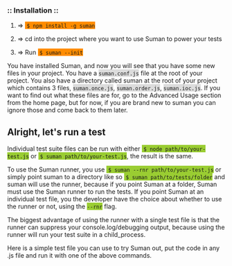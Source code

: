 
### :: Installation ::

1. => <span style="background-color:#FF8C00">&nbsp;```$ npm install -g suman```</span>

2. => cd into the project where you want to use Suman to power your tests

3. => Run <span style="background-color:#FF8C00">&nbsp;```$ suman --init```</span>

You have installed Suman, and now you will see that you have some new files in your project. 
You have a <span style="background-color:#DCDCDC">```suman.conf.js```</span> file at the root of your project.
You also have a directory called suman at the root of your project which contains 3 files, <span style="background-color:#DCDCDC">```suman.once.js```</span>, <span style="background-color:#DCDCDC">```suman.order.js```</span>,
<span style="background-color:#DCDCDC">```suman.ioc.js```</span>. If you want to find out what these files are for, go to the Advanced Usage section from the home page, 
but for now, if you are brand new to suman you can ignore those and come back to them later.

## Alright, let's run a test

Individual test suite files can be run with either <span style="background-color:#9ACD32">&nbsp;```$ node path/to/your-test.js```</span> 
or <span style="background-color:#9ACD32">&nbsp;```$ suman path/to/your-test.js```</span>,
the result is the same.

To use the Suman runner, you use <span style="background-color:#9ACD32">&nbsp;```$ suman --rnr path/to/your-test.js```</span>  or simply point suman to a directory like so <span style="background-color:#9ACD32">&nbsp;```$ suman path/to/tests/folder```</span>
and suman will use the runner, because if you point Suman at a folder, Suman must use the Suman runner to run the tests. 
If you point Suman at an individual test file, you the developer have the choice about whether to use the runner or not, using the <span style="background-color:#9ACD32">```--rnr```</span> flag.

The biggest advantage of using the runner with a single test file is that the runner can suppress your
console.log/debugging output, because using the runner will run your test suite in a child_process.

Here is a simple test file you can use to try Suman out, put the code in any .js file and run it with one of the above commands.
